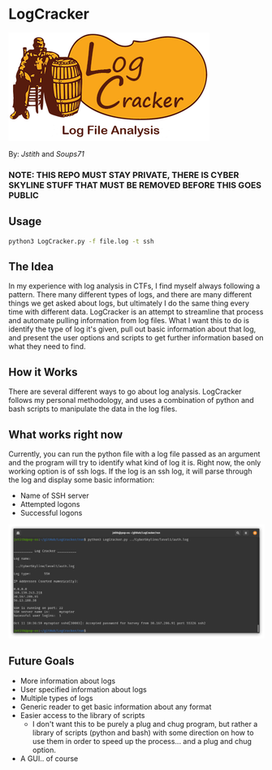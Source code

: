 __LogCracker__
===============

![LogCracker Logo](resources/logcracker.png)

By: _Jstith_ and _Soups71_

### NOTE: THIS REPO MUST STAY PRIVATE, THERE IS CYBER SKYLINE STUFF THAT MUST BE REMOVED BEFORE THIS GOES PUBLIC

## Usage

```bash
python3 LogCracker.py -f file.log -t ssh
```

## The Idea

In my experience with log analysis in CTFs, I find myself always following a pattern. There many different types of logs, and there are many different things we get asked about logs, but ultimately I do the same thing every time with different data. LogCracker is an attempt to streamline that process and automate pulling information from log files. What I want this to do is identify the type of log it's given, pull out basic information about that log, and present the user options and scripts to get further information based on what they need to find.

## How it Works

There are several different ways to go about log analysis. LogCracker follows my personal methodology, and uses a combination of python and bash scripts to manipulate the data in the log files.

## What works right now

Currently, you can run the python file with a log file passed as an argument and the program will try to identify what kind of log it is. Right now, the only working option is of ssh logs. If the log is an ssh log, it will parse through the log and display some basic information:
- Name of SSH server
- Attempted logons
- Successful logons

![SSH example](resources/ssh_example.png)

## Future Goals

- More information about logs
- User specified information about logs
- Multiple types of logs
- Generic reader to get basic information about any format
- Easier access to the library of scripts
  - I don't want this to be purely a plug and chug program, but rather a library of scripts (python and bash) with some direction on how to use them in order to speed up the process... and a plug and chug option.
- A GUI.. of course
